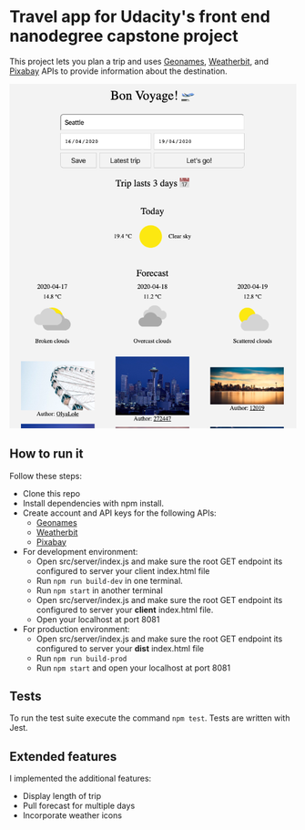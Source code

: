 # Travel app for Udacity's front end nanodegree capstone project

This project lets you plan a trip and uses [Geonames](https://www.geonames.org/), [Weatherbit](https://www.weatherbit.io/), and [Pixabay](https://pixabay.com/) APIs to provide information about the destination.

![Example of app](example.png)

## How to run it

Follow these steps:

- Clone this repo
- Install dependencies with npm install.
- Create account and API keys for the following APIs:
   - [Geonames](https://www.geonames.org/)   
   - [Weatherbit](https://www.weatherbit.io/)
   - [Pixabay](https://pixabay.com/)
- For development environment:
   - Open src/server/index.js and make sure the root GET endpoint its configured to server your client index.html file
   - Run `npm run build-dev` in one terminal.
   - Run `npm start` in another terminal
   - Open src/server/index.js and make sure the root GET endpoint its configured to server your **client** index.html file.
   - Open your localhost at port 8081
- For production environment:
   - Open src/server/index.js and make sure the root GET endpoint its configured to server your **dist** index.html file
   - Run `npm run build-prod`
   - Run `npm start` and open your localhost at port 8081

## Tests

To run the test suite execute the command `npm test`. Tests are written with Jest.

## Extended features

I implemented the additional features:
- Display length of trip
- Pull forecast for multiple days
- Incorporate weather icons